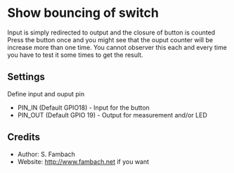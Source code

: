 # Show bouncing of switch

Input is simply redirected to output and the closure of button is counted
Press the button once and you might see that the ouput counter will be 
increase more than one time. You cannot observer this each and every time you 
have to test it some times to get the result.

## Settings
Define input and ouput pin
* PIN_IN (Default GPIO18) - Input for the button
* PIN_OUT (Default GPIO 19) - Output for measurement and/or LED


## Credits
* Author:  S. Fambach
* Website: http://www.fambach.net if you want